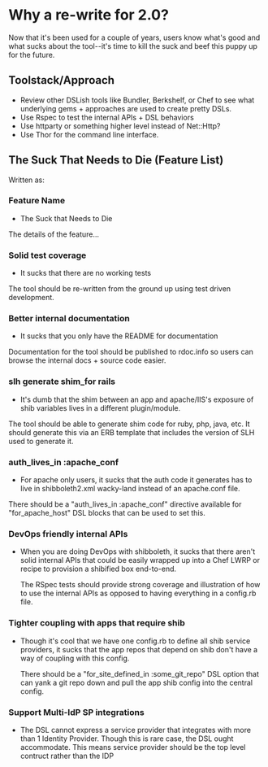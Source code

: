 Why a re-write for 2.0?
=======================

Now that it's been used for a couple of years, users know
what's good and what sucks about the tool--it's time to kill the suck
and beef this puppy up for the future.

Toolstack/Approach
---------
* Review other DSLish tools like Bundler, Berkshelf, or Chef to see
  what underlying gems + approaches are used to create pretty DSLs.
* Use Rspec to test the internal APIs + DSL behaviors
* Use httparty or something higher level instead of Net::Http?
* Use Thor for the command line interface.

The Suck That Needs to Die (Feature List)
--------------------------

Written as:

### Feature Name

* The Suck that Needs to Die

The details of the feature...

### Solid test coverage

* It sucks that there are no working tests

The tool should be re-written from the ground up using test driven
development.

### Better internal documentation

* It sucks that you only have the README for documentation

Documentation for the tool should be published to rdoc.info so users can
browse the internal docs + source code easier.

### slh generate shim_for rails

* It's dumb that the shim between an app and apache/IIS's exposure of shib
variables lives in a different plugin/module.  

The tool should be able to generate shim code for ruby, php, java, etc.  It should generate this via an ERB template that includes the version of SLH used to generate it.

### auth_lives_in :apache_conf
* For apache only users, it sucks that the auth code it generates
  has to live in shibboleth2.xml wacky-land instead of an apache.conf file.

There should be a "auth_lives_in :apache_conf" directive available for "for_apache_host" DSL blocks that can be used to set this.

### DevOps friendly internal APIs
* When you are doing DevOps with shibboleth, it sucks that there aren't
solid internal APIs that could be easily wrapped up into a Chef LWRP or
recipe to provision a shibified box end-to-end.

    The RSpec tests should provide strong coverage and illustration of
how to use the internal APIs as opposed to having everything in a
config.rb file.

### Tighter coupling with apps that require shib

* Though it's cool that we have one config.rb to define all shib service
providers, it sucks that the app repos that depend on shib don't have a
way of coupling with this config.

    There should be a "for_site_defined_in :some_git_repo" DSL option
    that can yank a git repo down and pull the app shib config into
    the central config. 

### Support Multi-IdP SP integrations

* The DSL cannot express a service provider that integrates with more
than 1 Identity Provider. Though this is rare case, the DSL ought
accommodate. This means service provider should be the top level
contruct rather than the IDP

